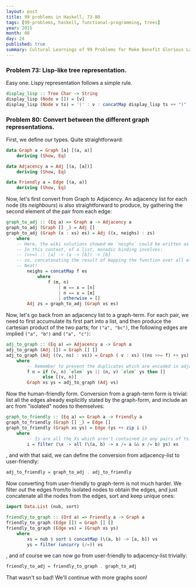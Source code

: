 ```yaml
---
layout: post
title: 99 problems in Haskell, 73-80
tags: [99-problems, haskell, functional-programming, trees]
year: 2015
month: 08
day: 24
published: true
summary: Cultural Learnings of 99 Problems for Make Benefit Glorious Language of Haskell
---
```


### Problem 73: Lisp-like tree representation.

Easy one. Lispy representation follows a simple rule.

```haskell
display_lisp :: Tree Char -> String
display_lisp (Node v []) = [v]
display_lisp (Node v ts) = '(' : v : concatMap display_lisp ts ++ ")"
```

### Problem 80: Convert between the different graph representations.

First, we define our types. Quite straightforward:

```haskell
data Graph a = Graph [a] [(a, a)]
    deriving (Show, Eq)

data Adjacency a = Adj [(a, [a])]
    deriving (Show, Eq)

data Friendly a = Edge [(a, a)]
    deriving (Show, Eq)
```

Now, let's first convert from Graph to Adjacency. An adjacency list for each node (its
_neighbours_) is also straightforward to produce, by gathering the second element of the
pair from each edge:

```haskell
graph_to_adj :: (Eq a) => Graph a -> Adjacency a
graph_to_adj (Graph [] _) = Adj []
graph_to_adj (Graph (x : xs) es) = Adj ((x, neighs) : zs)
    where
    -- Here, the wiki solutions showed me `neighs` could be written as (es >>= f).
    -- In this context, of a list, monadic binding involves:
    -- (>>=) :: [a] -> (a -> [b]) -> [b]
    -- so, concatenating the result of mapping the function over all elements of the list.
    -- Neat!
        neighs = concatMap f es
            where
                f (m, n)
                    | m == x = [n]
                    | n == x = [m]
                    | otherwise = []
        Adj zs = graph_to_adj (Graph xs es)
```

Now, let's go back from an adjacency list to a graph-term. For each pair, we need to
first accumulate its first part into a list, and then produce the cartesian product of the
two parts; for `("a", "bc")`, the following edges are implied `("a", "b")` and `("a", "c")`:

```haskell
adj_to_graph :: (Eq a) => Adjacency a -> Graph a
adj_to_graph (Adj []) = Graph [] []
adj_to_graph (Adj ((v, ns) : vs)) = Graph ( v : xs) ((ns >>= f) ++ ys)
    where
        -- Remember to prevent the duplicates which are encoded in adjacency-list form:
        f n = if (v, n) `elem` ys || (n, v) `elem` ys then []
              else [(v, n)]
        Graph xs ys = adj_to_graph (Adj vs)
```

Now the human-friendly form. Conversion from a graph-term form is trivial: list all the
edges already explicitly stated by the graph-form, and include an arc from "isolated"
nodes to themselves:

```haskell
graph_to_friendly :: (Eq a) => Graph a -> Friendly a
graph_to_friendly (Graph [] _) = Edge []
graph_to_friendly (Graph xs ys) = Edge (ys ++ zip i i)
    where
        -- Is are all the Xs which aren't contained in any pairs of Ys:
        i = filter (\x -> all (\(a, b) -> x /= a && x /= b) ys) xs
```

, and with that said, we can define the conversion from adjacency-list to user-friendly:

```haskell
adj_to_friendly = graph_to_adj . adj_to_friendly
```

Now converting from user-friendly to graph-term is not much harder. We filter out the
edges from/to isolated nodes to obtain the edges, and just concatenate all the nodes from
the edges, sort and keep unique ones:

```haskell
import Data.List (nub, sort)

friendly_to_graph :: (Ord a) => Friendly a -> Graph a
friendly_to_graph (Edge []) = Graph [] []
friendly_to_graph (Edge vs) = (Graph xs ys)
    where
        xs = nub $ sort $ concatMap (\(a, b) -> [a, b]) vs
        ys = filter (uncurry (/=)) vs
```

, and of course we can now go from user-friendly to adjacency-list trivially:

```haskell
friendly_to_adj = friendly_to_graph . graph_to_adj
```

That wasn't so bad! We'll continue with more graphs soon!
